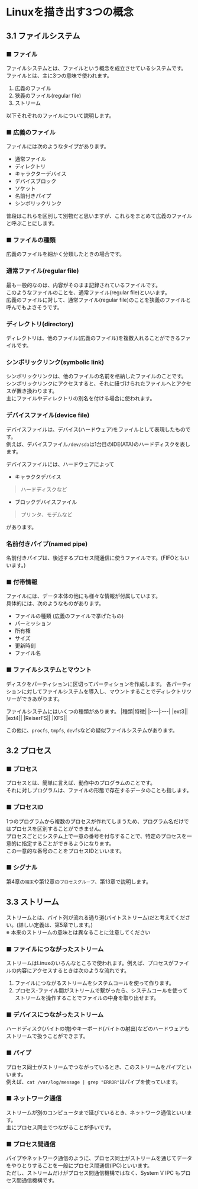 # Linuxを描き出す3つの概念
## 3.1 ファイルシステム
### ■ ファイル
ファイルシステムとは、ファイルという概念を成立させているシステムです。  
ファイルとは、主に3つの意味で使われます。
1. 広義のファイル
2. 狭義のファイル(regular file)
3. ストリーム

以下それぞれのファイルについて説明します。
### ■ 広義のファイル
ファイルには次のようなタイプがあります。
- 通常ファイル
- ディレクトリ
- キャラクターデバイス
- デバイスブロック
- ソケット
- 名前付きパイプ
- シンボリックリンク
 
普段はこれらを区別して別物だと思いますが、これらをまとめて広義のファイルと呼ぶことにします。
### ■ ファイルの種類
広義のファイルを細かく分類したときの場合です。
### 通常ファイル(regular file)
最も一般的なのは、内容がそのまま記録されているファイルです。  
このようなファイルのことを、通常ファイル(regular file)といいます。  
広義のファイルに対して、通常ファイル(regular file)のことを狭義のファイルと呼んでもよさそうです。
### ディレクトリ(directory)
ディレクトリは、他のファイル(広義のファイル)を複数入れることができるファイルです。
### シンボリックリンク(symbolic link)
シンボリックリンクは、他のファイルの名前を格納したファイルのことです。  
シンボリックリンクにアクセスすると、それに紐づけられたファイルへとアクセスが置き換わります。  
主にファイルやディレクトリの別名を付ける場合に使われます。
### デバイスファイル(device file)
デバイスファイルは、デバイス(ハードウェア)をファイルとして表現したものです。  
例えば、デバイスファイル`/dev/sda`は1台目のIDE(ATA)のハードディスクを表します。  
  
デバイスファイルには、ハードウェアによって
- キャラクタデバイス
> ハードディスクなど
- ブロックデバイスファイル
> プリンタ、モデムなど

があります。
### 名前付きパイプ(named pipe)
名前付きパイプは、後述するプロセス間通信に使うファイルです。(FIFOともいいます。)

### ■ 付帯情報
ファイルには、データ本体の他にも様々な情報が付属しています。  
具体的には、次のようなものがあります。
- ファイルの種類 (広義のファイルで挙げたもの)
- パーミッション
- 所有権
- サイズ
- 更新時刻
- ファイル名

### ■ ファイルシステムとマウント
ディスクをパーティションに区切ってパーティションを作成します。
各パーティションに対してファイルシステムを導入し、マウントすることでディレクトリツリーができあがります。  
  
ファイルシステムにはいくつの種類があります。
|種類|特徴|
|:---|:---|
|ext3||
|ext4||
|ReiserFS||
|XFS||

この他に、`procfs`, `tmpfs`, `devfs`などの疑似ファイルシステムがあります。
## 3.2 プロセス
### ■ プロセス
プロセスとは、簡単に言えば、動作中のプログラムのことです。  
それに対しプログラムは、ファイルの形態で存在するデータのことも指します。
### ■ プロセスID
1つのプログラムから複数のプロセスが作れてしまうため、プログラム名だけではプロセスを区別することができません。  
プロセスごとにシステム上で一意の番号を付与することで、特定のプロセスを一意的に指定することができるようになります。  
この一意的な番号のことをプロセスIDといいます。
### ■ シグナル
第4章の`端末`や第12章の`プロセスグループ`、第13章で説明します。

## 3.3 ストリーム
ストリームとは、バイト列が流れる通り道(バイトストリーム)だと考えてください。(詳しい定義は、第5章でします。)  
※ 本来のストリームの意味とは異なることに注意してください
### ■ ファイルにつながったストリーム
ストリームはLinuxのいろんなところで使われます。例えば、プロセスがファイルの内容にアクセスするときは次のような流れです。  
1. ファイルにつながるストリームをシステムコールを使って作ります。  
2. プロセス-ファイル間がストリームで繋がったら、システムコールを使ってストリームを操作することでファイルの中身を取り出せます。
### ■ デバイスにつながったストリーム
ハードディスク(バイトの塊)やキーボード(バイトの射出)などのハードウェアもストリームで扱うことができます。
### ■ パイプ
プロセス同士がストリームでつながっているとき、このストリームをパイプといいます。  
例えば、`cat /var/log/message | grep "ERROR"`はパイプを使っています。
### ■ ネットワーク通信
ストリームが別のコンピュータまで延びているとき、ネットワーク通信といいます。  
主にプロセス同士でつながることが多いです。
### ■ プロセス間通信
パイプやネットワーク通信のように、プロセス同士がストリームを通じてデータをやりとりすることを一般にプロセス間通信(IPC)といいます。  
ただし、ストリームだけがプロセス間通信機構ではなく、System V IPC もプロセス間通信機構です。
